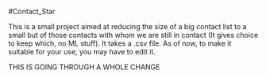 #Contact_Star

This is a small project aimed at reducing the size of a big contact list to a small but of those contacts with whom we are still in contact (It gives choice to keep which, no ML stuff). It takes a .csv file. As of now, to make it suitable for your use, you may have to edit it.

THIS IS GOING THROUGH A WHOLE CHANGE
